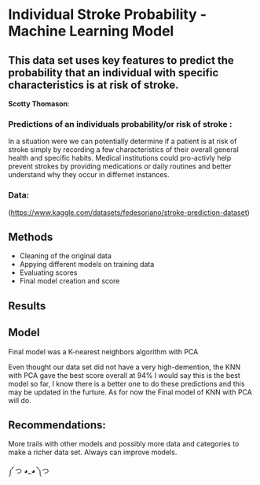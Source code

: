 # Individual Stroke Probability - Machine Learning Model
## This data set uses key features to predict the probability that an individual with specific characteristics is at risk of stroke.

**Scotty Thomason**: 

### Predictions of an individuals probability/or risk of stroke :

In a situation were we can potentially determine if a patient is at risk of stroke simply by recording a few characteristics of their overall general health and specific habits. Medical institutions could pro-activly help prevent strokes by providing medications or daily routines and better understand why they occur in differnet instances.


### Data:
(https://www.kaggle.com/datasets/fedesoriano/stroke-prediction-dataset)


## Methods
- Cleaning of the original data
- Appying different models on training data
- Evaluating scores
- Final model creation and score

## Results

## Model

Final model was a K-nearest neighbors algorithm with PCA

Even thought our data set did not have a very high-demention, the KNN with PCA gave the best score overall at 94%
I would say this is the best model so far, I know there is a better one to do these predictions and this may be updated in the furture. As for now the Final model of KNN with PCA will do.



## Recommendations:

More trails with other models and possibly more data and categories to make a richer data set.
Always can improve models.

༼ つ ◕_◕ ༽つ
